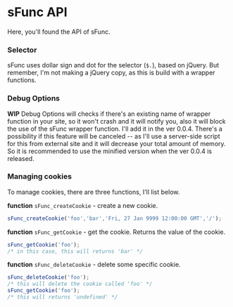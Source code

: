 # sFunc API
Here, you'll found the API of sFunc.

### Selector
sFunc uses dollar sign and dot for the selector (`$.`), based on jQuery. But remember, I'm not making a jQuery copy, as this is build with a wrapper functions.

### Debug Options
**WIP**
Debug Options will checks if there's an existing name of wrapper function in your site, so it won't crash and it will notify you, also it will block the use of the sFunc wrapper function. I'll add it in the ver 0.0.4. There's a possibility if this feature will be canceled -- as I'll use a server-side script for this from external site and it will decrease your total amount of memory. So it is recommended to use the minified version when the ver 0.0.4 is released. 

### Managing cookies
To manage cookies, there are three functions, I'll list below.

**function** `sFunc_createCookie` - create a new cookie. 
```javascript
sFunc_createCookie('foo','bar','Fri, 27 Jan 9999 12:00:00 GMT','/');
```

**function** `sFunc_getCookie` - get the cookie. Returns the value of the cookie.
```javascript
sFunc_getCookie('foo');
/* in this case, this will returns 'bar' */
```

**function** `sFunc_deleteCookie` - delete some specific cookie. 
```javascript
sFunc_deleteCookie('foo');
/* this will delete the cookie called 'foo' */
sFunc_getCookie('foo');
/* this will returns 'undefined' */
```
